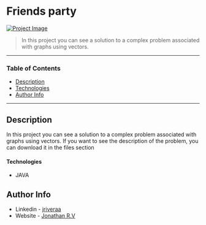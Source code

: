 # Friends party

[![Project Image](https://i.postimg.cc/65T9hkjm/Dise-o-sin-t-tulo.png)](https://postimg.cc/WhLLNHPG)

> In this project you can see a solution to a complex problem associated with graphs using vectors.

---

### Table of Contents

- [Description](#description)
- [Technologies](#technologies)
- [Author Info](#author-info)

---

## Description

In this project you can see a solution to a complex problem associated with graphs using vectors. If you want to see the description of the problem, you can download it in the files section

#### Technologies

- JAVA

## Author Info

- Linkedin - [jriveraa](https://www.linkedin.com/in/jriveraaa/)
- Website - [Jonathan R.V](https://jamesqquick.com)

